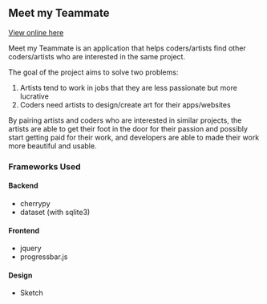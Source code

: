 ## Meet my Teammate

[View online here](http://cac.cloud.vgmoose.com)

Meet my Teammate is an application that helps coders/artists find other coders/artists who are interested in the same project.

The goal of the project aims to solve two problems: 

1. Artists tend to work in jobs that they are less passionate but more lucrative
2. Coders need artists to design/create art for their apps/websites

By pairing artists and coders who are interested in similar projects, the artists are able to get their foot in the door for their passion and possibly start getting paid for their work, and developers are able to made their work more beautiful and usable.

### Frameworks Used

#### Backend

- cherrypy
- dataset (with sqlite3)

#### Frontend

- jquery
- progressbar.js

#### Design

- Sketch
